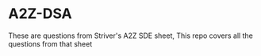 # A2Z-DSA

These are questions from Striver's A2Z SDE sheet, This repo covers all the questions from that sheet
